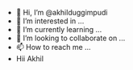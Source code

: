 - 👋 Hi, I’m @akhilduggimpudi
- 👀 I’m interested in ...
- 🌱 I’m currently learning ...
- 💞️ I’m looking to collaborate on ...
- 📫 How to reach me ...
- Hii Akhil

<!---
akhilduggimpudi/akhilduggimpudi is a ✨ special ✨ repository because its `README.md` (this file) appears on your GitHub profile.
You can click the Preview link to take a look at your changes.
--->
